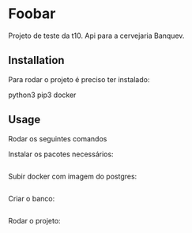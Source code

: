 # Foobar

Projeto de teste da t10.
Api para a cervejaria Banquev.

## Installation

Para rodar o projeto é preciso ter instalado:

python3
pip3
docker

## Usage

Rodar os seguintes comandos

Instalar os pacotes necessários:
```make requirements-install
```

Subir docker com imagem do postgres:
```make create-db
```

Criar o banco:
```make postgres
```

Rodar o projeto:
```make run
```